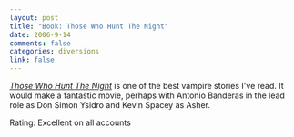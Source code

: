 ```yaml
--- 
layout: post
title: "Book: Those Who Hunt The Night"
date: 2006-9-14
comments: false
categories: diversions
link: false
---
```

<i><a href="http://www.amazon.com/Those-Hunt-Night-Barbara-Hambly/dp/0345361326/sr=8-1/qid=1158235930/ref=pd_bbs_1/103-8238334-6486205?ie=UTF8&s=books" title="Those Who Hunt The Night">Those Who Hunt The Night</a></i> is one of the best vampire stories I've read. It would make a fantastic movie, perhaps with Antonio Banderas in the lead role as Don Simon Ysidro and Kevin Spacey as Asher.

Rating: Excellent on all accounts
